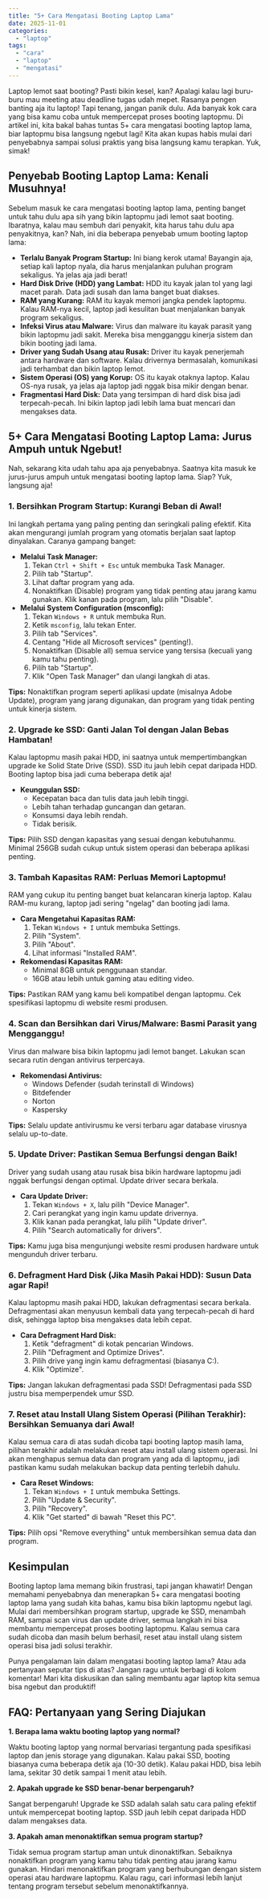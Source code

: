 ```yaml
---
title: "5+ Cara Mengatasi Booting Laptop Lama"
date: 2025-11-01
categories: 
  - "laptop"
tags: 
  - "cara"
  - "laptop"
  - "mengatasi"
---
```


Laptop lemot saat booting? Pasti bikin kesel, kan? Apalagi kalau lagi buru-buru mau meeting atau deadline tugas udah mepet. Rasanya pengen banting aja itu laptop! Tapi tenang, jangan panik dulu. Ada banyak kok cara yang bisa kamu coba untuk mempercepat proses booting laptopmu. Di artikel ini, kita bakal bahas tuntas 5+ cara mengatasi booting laptop lama, biar laptopmu bisa langsung ngebut lagi! Kita akan kupas habis mulai dari penyebabnya sampai solusi praktis yang bisa langsung kamu terapkan. Yuk, simak!

## Penyebab Booting Laptop Lama: Kenali Musuhnya!

Sebelum masuk ke cara mengatasi booting laptop lama, penting banget untuk tahu dulu apa sih yang bikin laptopmu jadi lemot saat booting. Ibaratnya, kalau mau sembuh dari penyakit, kita harus tahu dulu apa penyakitnya, kan? Nah, ini dia beberapa penyebab umum booting laptop lama:

- **Terlalu Banyak Program Startup:** Ini biang kerok utama! Bayangin aja, setiap kali laptop nyala, dia harus menjalankan puluhan program sekaligus. Ya jelas aja jadi berat!
- **Hard Disk Drive (HDD) yang Lambat:** HDD itu kayak jalan tol yang lagi macet parah. Data jadi susah dan lama banget buat diakses.
- **RAM yang Kurang:** RAM itu kayak memori jangka pendek laptopmu. Kalau RAM-nya kecil, laptop jadi kesulitan buat menjalankan banyak program sekaligus.
- **Infeksi Virus atau Malware:** Virus dan malware itu kayak parasit yang bikin laptopmu jadi sakit. Mereka bisa mengganggu kinerja sistem dan bikin booting jadi lama.
- **Driver yang Sudah Usang atau Rusak:** Driver itu kayak penerjemah antara hardware dan software. Kalau drivernya bermasalah, komunikasi jadi terhambat dan bikin laptop lemot.
- **Sistem Operasi (OS) yang Korup:** OS itu kayak otaknya laptop. Kalau OS-nya rusak, ya jelas aja laptop jadi nggak bisa mikir dengan benar.
- **Fragmentasi Hard Disk:** Data yang tersimpan di hard disk bisa jadi terpecah-pecah. Ini bikin laptop jadi lebih lama buat mencari dan mengakses data.

## 5+ Cara Mengatasi Booting Laptop Lama: Jurus Ampuh untuk Ngebut!

Nah, sekarang kita udah tahu apa aja penyebabnya. Saatnya kita masuk ke jurus-jurus ampuh untuk mengatasi booting laptop lama. Siap? Yuk, langsung aja!

### 1\. Bersihkan Program Startup: Kurangi Beban di Awal!

Ini langkah pertama yang paling penting dan seringkali paling efektif. Kita akan mengurangi jumlah program yang otomatis berjalan saat laptop dinyalakan. Caranya gampang banget:

- **Melalui Task Manager:**
    1. Tekan `Ctrl + Shift + Esc` untuk membuka Task Manager.
    2. Pilih tab "Startup".
    3. Lihat daftar program yang ada.
    4. Nonaktifkan (Disable) program yang tidak penting atau jarang kamu gunakan. Klik kanan pada program, lalu pilih "Disable".
- **Melalui System Configuration (msconfig):**
    1. Tekan `Windows + R` untuk membuka Run.
    2. Ketik `msconfig`, lalu tekan Enter.
    3. Pilih tab "Services".
    4. Centang "Hide all Microsoft services" (penting!).
    5. Nonaktifkan (Disable all) semua service yang tersisa (kecuali yang kamu tahu penting).
    6. Pilih tab "Startup".
    7. Klik "Open Task Manager" dan ulangi langkah di atas.

**Tips:** Nonaktifkan program seperti aplikasi update (misalnya Adobe Update), program yang jarang digunakan, dan program yang tidak penting untuk kinerja sistem.

### 2\. Upgrade ke SSD: Ganti Jalan Tol dengan Jalan Bebas Hambatan!

Kalau laptopmu masih pakai HDD, ini saatnya untuk mempertimbangkan upgrade ke Solid State Drive (SSD). SSD itu jauh lebih cepat daripada HDD. Booting laptop bisa jadi cuma beberapa detik aja!

- **Keunggulan SSD:**
    - Kecepatan baca dan tulis data jauh lebih tinggi.
    - Lebih tahan terhadap guncangan dan getaran.
    - Konsumsi daya lebih rendah.
    - Tidak berisik.

**Tips:** Pilih SSD dengan kapasitas yang sesuai dengan kebutuhanmu. Minimal 256GB sudah cukup untuk sistem operasi dan beberapa aplikasi penting.

### 3\. Tambah Kapasitas RAM: Perluas Memori Laptopmu!

RAM yang cukup itu penting banget buat kelancaran kinerja laptop. Kalau RAM-mu kurang, laptop jadi sering "ngelag" dan booting jadi lama.

- **Cara Mengetahui Kapasitas RAM:**
    1. Tekan `Windows + I` untuk membuka Settings.
    2. Pilih "System".
    3. Pilih "About".
    4. Lihat informasi "Installed RAM".
- **Rekomendasi Kapasitas RAM:**
    - Minimal 8GB untuk penggunaan standar.
    - 16GB atau lebih untuk gaming atau editing video.

**Tips:** Pastikan RAM yang kamu beli kompatibel dengan laptopmu. Cek spesifikasi laptopmu di website resmi produsen.

### 4\. Scan dan Bersihkan dari Virus/Malware: Basmi Parasit yang Mengganggu!

Virus dan malware bisa bikin laptopmu jadi lemot banget. Lakukan scan secara rutin dengan antivirus terpercaya.

- **Rekomendasi Antivirus:**
    - Windows Defender (sudah terinstall di Windows)
    - Bitdefender
    - Norton
    - Kaspersky

**Tips:** Selalu update antivirusmu ke versi terbaru agar database virusnya selalu up-to-date.

### 5\. Update Driver: Pastikan Semua Berfungsi dengan Baik!

Driver yang sudah usang atau rusak bisa bikin hardware laptopmu jadi nggak berfungsi dengan optimal. Update driver secara berkala.

- **Cara Update Driver:**
    1. Tekan `Windows + X`, lalu pilih "Device Manager".
    2. Cari perangkat yang ingin kamu update drivernya.
    3. Klik kanan pada perangkat, lalu pilih "Update driver".
    4. Pilih "Search automatically for drivers".

**Tips:** Kamu juga bisa mengunjungi website resmi produsen hardware untuk mengunduh driver terbaru.

### 6\. Defragment Hard Disk (Jika Masih Pakai HDD): Susun Data agar Rapi!

Kalau laptopmu masih pakai HDD, lakukan defragmentasi secara berkala. Defragmentasi akan menyusun kembali data yang terpecah-pecah di hard disk, sehingga laptop bisa mengakses data lebih cepat.

- **Cara Defragment Hard Disk:**
    1. Ketik "defragment" di kotak pencarian Windows.
    2. Pilih "Defragment and Optimize Drives".
    3. Pilih drive yang ingin kamu defragmentasi (biasanya C:).
    4. Klik "Optimize".

**Tips:** Jangan lakukan defragmentasi pada SSD! Defragmentasi pada SSD justru bisa memperpendek umur SSD.

### 7\. Reset atau Install Ulang Sistem Operasi (Pilihan Terakhir): Bersihkan Semuanya dari Awal!

Kalau semua cara di atas sudah dicoba tapi booting laptop masih lama, pilihan terakhir adalah melakukan reset atau install ulang sistem operasi. Ini akan menghapus semua data dan program yang ada di laptopmu, jadi pastikan kamu sudah melakukan backup data penting terlebih dahulu.

- **Cara Reset Windows:**
    1. Tekan `Windows + I` untuk membuka Settings.
    2. Pilih "Update & Security".
    3. Pilih "Recovery".
    4. Klik "Get started" di bawah "Reset this PC".

**Tips:** Pilih opsi "Remove everything" untuk membersihkan semua data dan program.

## Kesimpulan

Booting laptop lama memang bikin frustrasi, tapi jangan khawatir! Dengan memahami penyebabnya dan menerapkan 5+ cara mengatasi booting laptop lama yang sudah kita bahas, kamu bisa bikin laptopmu ngebut lagi. Mulai dari membersihkan program startup, upgrade ke SSD, menambah RAM, sampai scan virus dan update driver, semua langkah ini bisa membantu mempercepat proses booting laptopmu. Kalau semua cara sudah dicoba dan masih belum berhasil, reset atau install ulang sistem operasi bisa jadi solusi terakhir.

Punya pengalaman lain dalam mengatasi booting laptop lama? Atau ada pertanyaan seputar tips di atas? Jangan ragu untuk berbagi di kolom komentar! Mari kita diskusikan dan saling membantu agar laptop kita semua bisa ngebut dan produktif!

## FAQ: Pertanyaan yang Sering Diajukan

**1\. Berapa lama waktu booting laptop yang normal?**

Waktu booting laptop yang normal bervariasi tergantung pada spesifikasi laptop dan jenis storage yang digunakan. Kalau pakai SSD, booting biasanya cuma beberapa detik aja (10-30 detik). Kalau pakai HDD, bisa lebih lama, sekitar 30 detik sampai 1 menit atau lebih.

**2\. Apakah upgrade ke SSD benar-benar berpengaruh?**

Sangat berpengaruh! Upgrade ke SSD adalah salah satu cara paling efektif untuk mempercepat booting laptop. SSD jauh lebih cepat daripada HDD dalam mengakses data.

**3\. Apakah aman menonaktifkan semua program startup?**

Tidak semua program startup aman untuk dinonaktifkan. Sebaiknya nonaktifkan program yang kamu tahu tidak penting atau jarang kamu gunakan. Hindari menonaktifkan program yang berhubungan dengan sistem operasi atau hardware laptopmu. Kalau ragu, cari informasi lebih lanjut tentang program tersebut sebelum menonaktifkannya.
